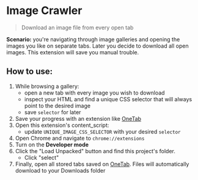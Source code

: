 # Image Crawler

> Download an image file from every open tab

**Scenario:** you're navigating through image galleries and opening the images you like on separate tabs. Later you decide to download all open images. This extension will save you manual trouble.

## How to use:

1. While browsing a gallery:
   - open a new tab with every image you wish to download
   - inspect your HTML and find a unique CSS selector that will always point to the desired image
   - save `selector` for later
2. Save your progress with an extension like [OneTab](https://chrome.google.com/webstore/detail/onetab/chphlpgkkbolifaimnlloiipkdnihall)
3. Open this extension's content_script:
   - update `UNIQUE_IMAGE_CSS_SELECTOR` with your desired `selector`
4. Open Chrome and navigate to `chrome://extensions`
5. Turn on the **Developer mode**
6. Click the "Load Unpacked" button and find this project's folder.
   - Click "select"
7. Finally, open all stored tabs saved on [OneTab](https://chrome.google.com/webstore/detail/onetab/chphlpgkkbolifaimnlloiipkdnihall). Files will automatically download to your Downloads folder
